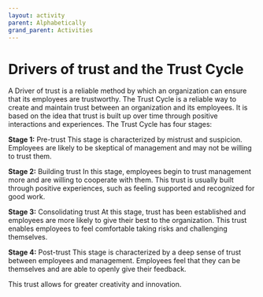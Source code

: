 ```yaml
---
layout: activity
parent: Alphabetically
grand_parent: Activities
---
```


# Drivers of trust and the Trust Cycle

A Driver of trust is a reliable method by which an organization can ensure that its employees are trustworthy. The Trust Cycle is a reliable way to create and maintain trust between an organization and its employees. It is based on the idea that trust is built up over time through positive interactions and experiences. The Trust Cycle has four stages:

**Stage 1:** Pre-trust This stage is characterized by mistrust and suspicion. Employees are likely to be skeptical of management and may not be willing to trust them.

**Stage 2:** Building trust In this stage, employees begin to trust management more and are willing to cooperate with them. This trust is usually built through positive experiences, such as feeling supported and recognized for good work.

**Stage 3:** Consolidating trust At this stage, trust has been established and employees are more likely to give their best to the organization. This trust enables employees to feel comfortable taking risks and challenging themselves.

**Stage 4:** Post-trust This stage is characterized by a deep sense of trust between employees and management. Employees feel that they can be themselves and are able to openly give their feedback.

This trust allows for greater creativity and innovation.
